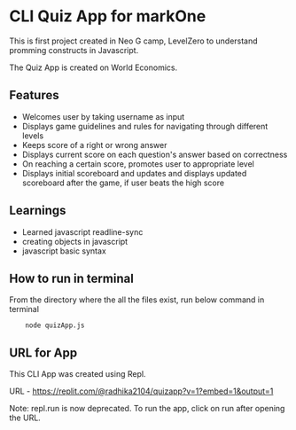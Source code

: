 # CLI Quiz App for markOne

This is first project created in Neo G camp, LevelZero to understand promming constructs in Javascript.

The Quiz App is created on World Economics. 

## Features


- Welcomes user by taking username as input
- Displays game guidelines and rules for navigating through different levels
- Keeps score of a right or wrong answer
- Displays current score on each question's answer based on correctness
- On reaching a certain score, promotes user to appropriate level
- Displays initial scoreboard and updates and displays updated scoreboard after the game, if user beats the high score

## Learnings


- Learned javascript readline-sync
- creating objects in javascript 
- javascript basic syntax

## How to run in terminal


From the directory where the all the files exist, run below command in terminal 

```
    node quizApp.js 
```

## URL for App


This CLI App was created using Repl.

URL - https://replit.com/@radhika2104/quizapp?v=1?embed=1&output=1

Note: repl.run is now deprecated. To run the app, click on run after opening the URL.

